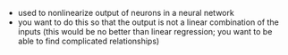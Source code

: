 - used to nonlinearize output of neurons in a neural network
- you want to do this so that the output is not a linear combination of the inputs (this would be no better than linear regression; you want to be able to find complicated relationships)